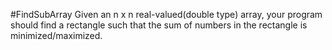 #FindSubArray
Given an n x n real-valued(double type) array,
your program should find a rectangle such that the sum of numbers in the rectangle is minimized/maximized.
